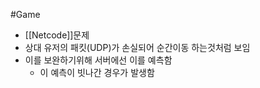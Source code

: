 #Game 

- [[Netcode]]문제
- 상대 유저의 패킷(UDP)가 손실되어 순간이동 하는것처럼 보임
- 이를 보완하기위해 서버에선 이를 예측함
	- 이 예측이 빗나간 경우가 발생함